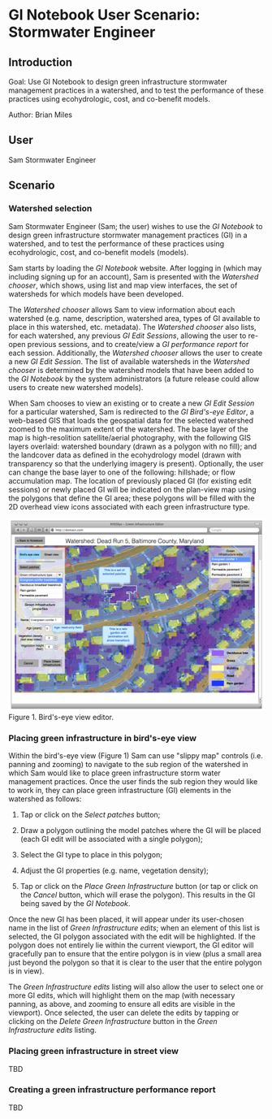 # GI Notebook User Scenario: Stormwater Engineer

## Introduction
Goal: Use GI Notebook to design green infrastructure stormwater
management practices in a watershed, and to test the performance of
these practices using ecohydrologic, cost, and co-benefit models.

Author: Brian Miles

## User
Sam Stormwater Engineer


## Scenario

### Watershed selection
Sam Stormwater Engineer (Sam; the user) wishes to use the *GI
Notebook* to design green infrastructure stormwater management
practices (GI) in a watershed, and to test the performance of these
practices using ecohydrologic, cost, and co-benefit models (models).

Sam starts by loading the *GI Notebook* website.  After logging in
(which may including signing up for an account), Sam is presented with
the *Watershed chooser*, which shows, using list and map view
interfaces, the set of watersheds for which models have been
developed.

The *Watershed chooser* allows Sam to view information about each
watershed (e.g. name, description, watershed area, types of GI
available to place in this watershed, etc. metadata).  The *Watershed
chooser* also lists, for each watershed, any previous *GI Edit
Sessions*, allowing the user to re-open previous sessions, and to
create/view a *GI performance report* for each session.  Additionally,
the *Watershed chooser* allows the user to create a new *GI Edit
Session*.  The list of available watersheds in the *Watershed chooser*
is determined by the watershed models that have been added to the *GI
Notebook* by the system administrators (a future release could allow
users to create new watershed models).

When Sam chooses to view an existing or to create a new *GI Edit
Session* for a particular watershed, Sam is redirected to the *GI
Bird's-eye Editor*, a web-based GIS that loads the geospatial data for
the selected watershed zoomed to the maximum extent of the
watershed. The base layer of the map is high-resolition
satellite/aerial photography, with the following GIS layers overlaid:
watershed boundary (drawn as a polygon with no fill); and the
landcover data as defined in the ecohydrology model (drawn with
transparency so that the underlying imagery is present).  Optionally,
the user can change the base layer to one of the following: hillshade;
or flow accumulation map.  The location of previously placed GI (for
existing edit sessions) or newly placed GI will be indicated on the
plan-view map using the polygons that define the GI area; these
polygons will be filled with the 2D overhead view icons associated
with each green infrastructure type.

![Bird's-eye view editor](images/GIEditor_v3.png)
Figure 1. Bird's-eye view editor.

### Placing green infrastructure in bird's-eye view
Within the bird's-eye view (Figure 1) Sam can use "slippy map" controls 
(i.e. panning and zooming) to navigate to the sub region of the watershed 
in which Sam would like to place green infrastructure storm water 
management practices.  Once the user finds the sub region they would 
like to work in, they can place green infrastructure (GI) elements in 
the watershed as follows:

1. Tap or click on the *Select patches* button;

2. Draw a polygon outlining the model patches where the GI will be
placed (each GI edit will be associated with a single polygon);

3. Select the GI type to place in this polygon;

4. Adjust the GI properties (e.g. name, vegetation density);

5. Tap or click on the *Place Green Infrastructure* button (or tap or
click on the *Cancel* button, which will erase the polygon).  This
results in the GI being saved by the *GI Notebook*.

Once the new GI has been placed, it will appear under its user-chosen
name in the list of *Green Infrastructure edits*; when an element of
this list is selected, the GI polygon associated with the edit will be
highlighted.  If the polygon does not entirely lie within the current
viewport, the GI editor will gracefully pan to ensure that the entire
polygon is in view (plus a small area just beyond the polygon so that
it is clear to the user that the entire polygon is in view).

The *Green Infrastructure edits* listing will also allow the user to
select one or more GI edits, which will highlight them on the map
(with necessary panning, as above, and zooming to ensure all edits are
visible in the viewport).  Once selected, the user can delete the
edits by tapping or clicking on the *Delete Green Infrastructure*
button in the *Green Infrastructure edits* listing.

### Placing green infrastructure in street view 
TBD

### Creating a green infrastructure performance report
TBD
